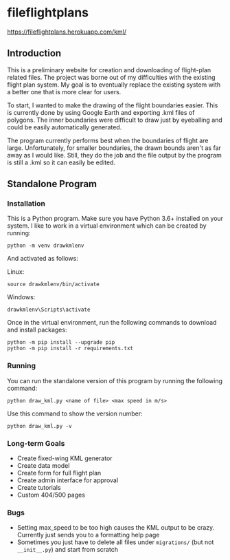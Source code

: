 # fileflightplans

https://fileflightplans.herokuapp.com/kml/

## Introduction

This is a preliminary website for creation and downloading of flight-plan related files. 
The project was borne out of my difficulties with the existing flight plan system.
My goal is to eventually replace the existing system with a better one that is more clear for users.

To start, I wanted to make the drawing of the flight boundaries easier. This is currently done by
using Google Earth and exporting .kml files of polygons. The inner boundaries were difficult to
draw just by eyeballing and could be easily automatically generated.

The program currently performs best when the boundaries of flight are large. Unfortunately, for
smaller boundaries, the drawn bounds aren't as far away as I would like. Still, they do the job
and the file output by the program is still a .kml so it can easily be edited.

## Standalone Program

### Installation

This is a Python program. Make sure you have Python 3.6+ installed on your system. I like to work
in a virtual environment which can be created by running:

```
python -m venv drawkmlenv
```

And activated as follows:

Linux:
```
source drawkmlenv/bin/activate
```

Windows:
```
drawkmlenv\Scripts\activate
```

Once in the virtual environment, run the following commands to download and install packages:
```
python -m pip install --upgrade pip
python -m pip install -r requirements.txt
```

### Running

You can run the standalone version of this program by running the following command:

```
python draw_kml.py <name of file> <max speed in m/s>
```

Use this command to show the version number:
```
python draw_kml.py -v
```

### Long-term Goals

- Create fixed-wing KML generator
- Create data model
- Create form for full flight plan
- Create admin interface for approval
- Create tutorials
- Custom 404/500 pages

### Bugs

- Setting max_speed to be too high causes the KML output to be crazy. Currently just sends you to a formatting help page
- Sometimes you just have to delete all files under `migrations/` (but not `__init__.py`) and start from scratch